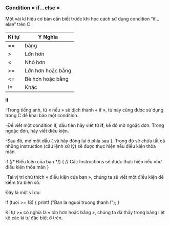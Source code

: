 ### Condition « if…else »

Một vài kí hiệu cơ bản cần biết trước khi học cách sử dụng condition “if…else” trên C 

|  Kí tự | Y Nghĩa  |
| ------------ | ------------ |
| ==  | bằng  |
| >  | Lớn hơn  |
|  < | Nhỏ hơn  |
| >=  | Lớn hơn hoặc bằng  |
| <=  | Bé hơn hoặc bằng  |
| !=  | Khác  |

**if** 

-Trong tiếng anh, từ « nếu » sẽ dịch thành « if », từ này cũng được sử dụng trong C để khai báo một condition. 

-Để viết một condition if, đầu tiên hãy viết từ **if**, kế đó mở ngoặc đơn. Trong ngoặc đơn, hãy viết điều kiện.  

-Sau đó, mở một dấu { và hãy đóng lại ở phía sau }. Trong đó sẽ chứa tất cả những instruction (câu lệnh xử lý) sẽ được thực hiện nếu điều kiện thỏa mãn. 

if (/* Điều kiện của bạn */)
{ 
// Các Instructions sẽ được thực hiện nếu như điều kiện thỏa mãn 
} 

-Tại vị trí chú thích « điều kiện của bạn », chúng ta sẽ viết một điều kiện để kiểm tra biến số. 

Đây là một ví dụ:

if (tuoi >= 18) 
{
printf ("Ban la nguoi truong thanh !");
}

Kí tự >= có nghĩa là « lớn hơn hoặc bằng », chúng ta đã thấy trong bảng liệt kê các kí tự đặc biệt ở trên. 
